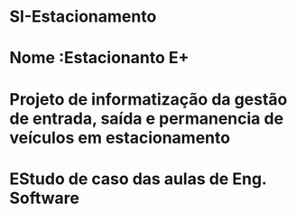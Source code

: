 # SI-Estacionamento
# Nome :Estacionanto E+
# Projeto de informatização da gestão de entrada, saída e permanencia de veículos em estacionamento 
# EStudo de caso das aulas de Eng. Software
